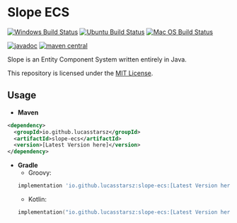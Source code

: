 # Slope ECS
[![Windows Build Status][Windows-Build-SVG]][Windows-Build-Action]
[![Ubuntu Build Status][Ubuntu-Build-SVG]][Ubuntu-Build-Action]
[![Mac OS Build Status][MacOS-Build-SVG]][MacOS-Build-Action]

[![javadoc][Javadoc-SVG]][Javadoc]
[![maven central][Maven-Central-SVG]][Maven-Central]

Slope is an Entity Component System written entirely in Java.

This repository is licensed under the [MIT License][MIT-License].

## Usage
- **Maven**
```xml
<dependency>
  <groupId>io.github.lucasstarsz</groupId>
  <artifactId>slope-ecs</artifactId>
  <version>[Latest Version here]</version>
</dependency>
```
- **Gradle**
    - Groovy:
    ```groovy
    implementation 'io.github.lucasstarsz:slope-ecs:[Latest Version here]'
    ```
    - Kotlin:
    ```kotlin
    implementation("io.github.lucasstarsz:slope-ecs:[Latest Version here]")
    ```

[Windows-Build-Action]: https://github.com/lucasstarsz/Slope-ECS/actions?query=workflow%3ABuild-Windows "Actions: Windows Build"
[Windows-Build-SVG]: https://github.com/lucasstarsz/Slope-ECS/workflows/Build-Windows/badge.svg

[Ubuntu-Build-Action]: https://github.com/lucasstarsz/Slope-ECS/actions?query=workflow%3ABuild-Ubuntu "Actions: Ubuntu Build"
[Ubuntu-Build-SVG]: https://github.com/lucasstarsz/Slope-ECS/workflows/Build-Ubuntu/badge.svg

[MacOS-Build-Action]: https://github.com/lucasstarsz/Slope-ECS/actions?query=workflow%3ABuild-MacOS "Actions: Mac OS Build"
[MacOS-Build-SVG]: https://github.com/lucasstarsz/Slope-ECS/workflows/Build-MacOS/badge.svg

[Maven-Central]: https://maven-badges.herokuapp.com/maven-central/io.github.lucasstarsz/slope-ecs "Slope ECS on Maven Central"
[Maven-Central-SVG]: https://maven-badges.herokuapp.com/maven-central/io.github.lucasstarsz/slope-ecs/badge.svg

[Javadoc]: https://javadoc.io/doc/io.github.lucasstarsz/slope-ecs "Slope ECS Documentation"
[Javadoc-SVG]: https://javadoc.io/badge2/io.github.lucasstarsz/slope-ecs/javadoc.svg

[MIT-License]: LICENSE.txt "MIT Licensing"
